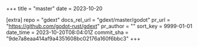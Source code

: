 +++
title = "master"
date = 2023-10-20

[extra]
repo = "gdext"
docs_rel_url = "gdext/master/godot"
pr_url = "https://github.com/godot-rust/gdext"
pr_author = ""
sort_key = 9999-01-01
date_time = 2023-10-20T08:04:01Z
commit_sha = "9de7a8eaa414af9a4351608bc02176a160f6bbc3"
+++


